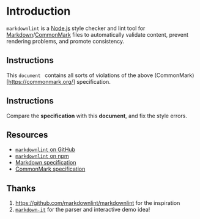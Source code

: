 # Introduction

`markdownlint` is a [Node.js](https://nodejs.org/) style checker and lint tool for [Markdown](https://en.wikipedia.org/wiki/Markdown)/[CommonMark](https://commonmark.org/) files to automatically validate content, prevent rendering problems, and promote consistency.


## Instructions

This `document ` contains all sorts of violations of the above (CommonMark)[https://commonmark.org/] specification.

## Instructions

Compare the **specification** with this **document**, and fix the style errors.


## Resources
* [`markdownlint` on GitHub](https://github.com/DavidAnson/markdownlint)
* [ `markdownlint` on npm ](https://www.npmjs.com/package/markdownlint)
* [Markdown specification](https://daringfireball.net/projects/markdown/)
*	[CommonMark specification](https://commonmark.org/)

Thanks
--------

1. https://github.com/markdownlint/markdownlint for the inspiration
1. [`markdown-it`](https://github.com/markdown-it/markdown-it) for the parser and interactive demo idea!
